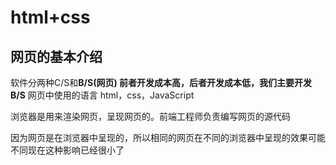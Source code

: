 # html+css

## 网页的基本介绍

软件分两种C/S和**B/S(网页) 前者开发成本高，后者开发成本低，我们主要开发B/S**
网页中使用的语言 html，css，JavaScript

浏览器是用来渲染网页，呈现网页的。前端工程师负责编写网页的源代码

因为网页是在浏览器中呈现的，所以相同的网页在不同的浏览器中呈现的效果可能不同现在这种影响已经很小了











